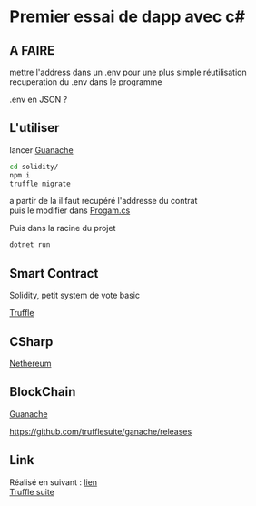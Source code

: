 # Premier essai de dapp avec c#

## A FAIRE
mettre l'address dans un .env pour une plus simple réutilisation  
recuperation du .env dans le programme  

.env en JSON ?  

## L'utiliser

lancer [Guanache](https://trufflesuite.com/docs/ganache/quickstart.html#1-install-ganache)  

```bash
cd solidity/
npm i
truffle migrate
```
a partir de la il faut recupéré l'addresse du contrat  
puis le modifier dans [Progam.cs](./Program.cs)  

Puis dans la racine du projet
```bash
dotnet run
```



## Smart Contract
[Solidity](https://docs.soliditylang.org/en/v0.8.11/), petit system de vote basic  

[Truffle](https://docs.soliditylang.org/en/v0.8.11/)

## CSharp
[Nethereum](http://docs.nethereum.com/en/latest/)

## BlockChain
[Guanache](https://trufflesuite.com/docs/ganache/quickstart.html#1-install-ganache)  

https://github.com/trufflesuite/ganache/releases

## Link
Réalisé en suivant : [lien](https://medium.com/my-blockchain-development-daily-journey/interfacing-net-and-ethereum-blockchain-smart-contracts-with-nethereum-2fa3729ac933)  
[Truffle suite](https://trufflesuite.com/)

